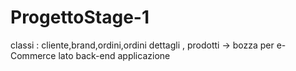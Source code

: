 # ProgettoStage-1

classi : cliente,brand,ordini,ordini dettagli , prodotti  -> bozza per e-Commerce   lato back-end applicazione
